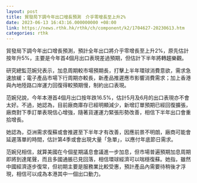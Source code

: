 ```yaml
---
layout: post
title: 貿發局下調今年出口增長預測　介乎零增長至上升2%
date: 2023-06-13 16:43:16.000000000 +08:00
link: https://news.rthk.hk/rthk/ch/component/k2/1704627-20230613.htm
categories: rthk
---
```


貿發局下調今年出口增長預測，預計全年出口將介乎零增長至上升2%，原先估計按年升5%，主要是今年首4個月出口表現差過預期，但估計下半年將轉趨樂觀。

研究總監范婉兒表示，加息周期較市場預期長，打擊上半年環球消費意欲，需求急速放緩；電子產品市場下行周期亦較長，新產品推遲應市影響消費需求；加上香港與內地陸路口岸運力回復得較預期慢，制約出口表現。

范婉兒說，今年本港首4個月出口按年跌16.5%，估計5月及6月的出口表現亦不會太好。不過，她認為，目前廠商庫存已經明顯減少，新增訂單預期已經回復擴張，廠商對下季訂單表現信心增強，隨著貨運運力緊張形勢改善，相信下半年出口會重拾增長。

她認為，亞洲需求復蘇或會推遲至下半年才有改善，因應前景不明朗，廠商可能會延遲落單的時間，估計第4季或會出現大量「急單」，以應付年底節日需求。

范婉兒相信，就算美國在今個星期議息會議進一步加息，但市場普遍預期加息周期即將到達尾聲，而且多國通脹已見回落，相信環球經濟可以喘穩復蘇。她指，雖然中國經濟逐步復常，但初期主要是服務業比較受惠，預計產品內需要待稍後才浮現，相信可以成為本港其中一個出口動力。

